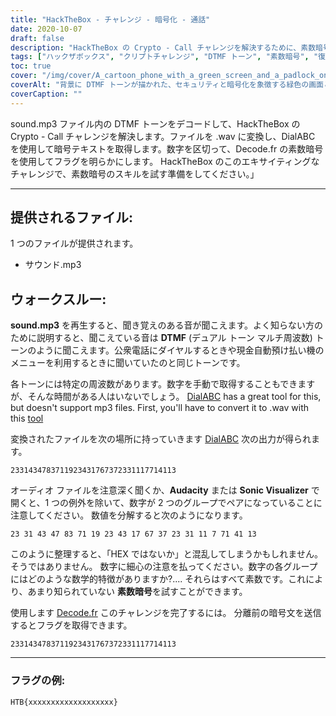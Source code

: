 ```yaml
---
title: "HackTheBox - チャレンジ - 暗号化 - 通話"
date: 2020-10-07
draft: false
description: "HackTheBox の Crypto - Call チャレンジを解決するために、素数暗号を使用して DTMF トーンを復号する方法を学びます。"
tags: ["ハックザボックス", "クリプトチャレンジ", "DTMF トーン", "素数暗号", "復号化", "パズルを解く", "暗号化", "オーディオ変換", "ダイヤルABC", "デコード.fr", "WAV", "MP3", "周波数", "数学的特性", "国旗", "大胆さ", "ソニックビジュアライザー", "数字", "現金自動預け払い機メニュー", "公衆電話"]
toc: true
cover: "/img/cover/A_cartoon_phone_with_a_green_screen_and_a_padlock_on_it.png"
coverAlt: "背景に DTMF トーンが描かれた、セキュリティと暗号化を象徴する緑色の画面と南京錠が付いた漫画の電話"
coverCaption: ""
---
```


sound.mp3 ファイル内の DTMF トーンをデコードして、HackTheBox の Crypto - Call チャレンジを解決します。ファイルを .wav に変換し、DialABC を使用して暗号テキストを取得します。数字を区切って、Decode.fr の素数暗号を使用してフラグを明らかにします。 HackTheBox のこのエキサイティングなチャレンジで、素数暗号のスキルを試す準備をしてください。」

______

## 提供されるファイル:

1 つのファイルが提供されます。
- サウンド.mp3

## ウォークスルー:

**sound.mp3** を再生すると、聞き覚えのある音が聞こえます。よく知らない方のために説明すると、聞こえている音は **DTMF** (デュアル トーン マルチ周波数) トーンのように聞こえます。公衆電話にダイヤルするときや現金自動預け払い機のメニューを利用するときに聞いていたのと同じトーンです。

各トーンには特定の周波数があります。数字を手動で取得することもできますが、そんな時間がある人はいないでしょう。 [DialABC](http://www.dialabc.com/sound/detect/index.html) has a great tool for this, but doesn't support mp3 files. First, you'll have to convert it to .wav with this [tool](https://online-audio-converter.com/)

変換されたファイルを次の場所に持っていきます [DialABC](http://www.dialabc.com/sound/detect/index.html) 次の出力が得られます。
```
2331434783711923431767372331117714113
```
 
オーディオ ファイルを注意深く聞くか、**Audacity** または **Sonic Visualizer** で開くと、1 つの例外を除いて、数字が 2 つのグループでペアになっていることに注意してください。
数値を分解すると次のようになります。
```
23 31 43 47 83 71 19 23 43 17 67 37 23 31 11 7 71 41 13
```

このように整理すると、「HEX ではないか」と混乱してしまうかもしれません。そうではありません。
数字に細心の注意を払ってください。数字の各グループにはどのような数学的特徴がありますか?....
それらはすべて素数です。これにより、あまり知られていない **素数暗号**を試すことができます。

使用します [Decode.fr](https://www.dcode.fr/prime-numbers-cipher) このチャレンジを完了するには。
分離前の暗号文を送信するとフラグを取得できます。
```
2331434783711923431767372331117714113
```

______

### フラグの例:
```
HTB{xxxxxxxxxxxxxxxxxxx}
```